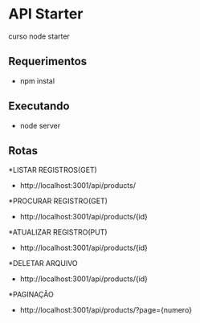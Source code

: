 # API Starter
curso node starter


## Requerimentos
 
- npm instal
  

## Executando

- node server



## Rotas

*LISTAR REGISTROS(GET)

- http://localhost:3001/api/products/

*PROCURAR REGISTRO(GET)

- http://localhost:3001/api/products/{id}

*ATUALIZAR REGISTRO(PUT)
- http://localhost:3001/api/products/{id}
  
*DELETAR ARQUIVO
- http://localhost:3001/api/products/{id}

*PAGINAÇÃO
- http://localhost:3001/api/products/?page={numero}


